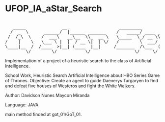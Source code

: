 ﻿# UFOP_IA_aStar_Search
<pre> 
   _____              __                    _________                          .__     
  /  _  \      ______/  |______ _______    /   _____/ ____ _____ _______  ____ |  |__  
 /  /_\  \    /  ___\   __\__  \\_  __ \   \_____  \_/ __ \\__  \\_  __ _/ ___\|  |  \ 
/    |    \   \___ \ |  |  / __ \|  | \/   /        \  ___/ / __ \|  | \\  \___|   Y  \
\____|__  /  /____  >|__| (____  |__|     /_______  /\___  (____  |__|   \___  |___|  /
        \/        \/           \/                 \/     \/     \/           \/     \/
</pre>        
Implementation of a project of a heuristic search to the class of Artificial Intelligence.

School Work, Heuristic Search Artificial Intelligence about HBO Series Game of Thrones.
Objective: Create an agent to guide Daenerys Targaryen to find and defeat five houses of Westeros and fight the White Walkers.

Author:
Davidson Nunes
Maycon Miranda

Language: JAVA.

main method finded at got_01/GoT_01.
